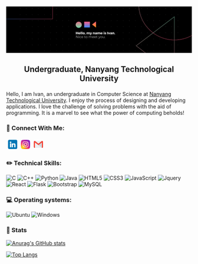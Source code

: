 ![banner](images/banner_ipjh.png)

<h2><p style="text-align: center;">Undergraduate, Nanyang Technological University</p></h2>

Hello, I am Ivan, an undergraduate in Computer Science at [Nanyang Technological University](https://www.ntu.edu.sg/). I enjoy the process of designing and developing applications. I love the challenge of solving problems with the aid of programming. It is a marvel to see what the power of computing beholds!
<br/>



### 🤝 Connect With Me:
<bn/>

<a href="https://www.linkedin.com/in/ivanpjh/"><img align="left" src="images/linkedin.png" alt="LinkedIn icon" width="25px" style="margin: 5px;"/></a>

<a href="https://www.instagram.com/ivanpjh/"><img align="left" src="images/instagram.png" alt="Instagram icon" width="25px" style="margin: 5px;"/></a>

<a href="mailto:ivanpjh@gmail.com"><img align="left" src="images/gmail.png" alt="Gmail icon" width="25px" style="margin: 5px;"/></a>

<br/>
<br/>

### ✏️ Technical Skills:
![C](https://img.shields.io/badge/c-%2300599C.svg?style=for-the-badge&logo=c&logoColor=white)
![C++](https://img.shields.io/badge/c++-%2300599C.svg?style=for-the-badge&logo=c%2B%2B&logoColor=white)
![Python](https://img.shields.io/badge/python-3670A0?style=for-the-badge&logo=python&logoColor=ffdd54)
![Java](https://img.shields.io/badge/java-%23ED8B00.svg?style=for-the-badge&logo=java&logoColor=white)
![HTML5](https://img.shields.io/badge/html5-%23E34F26.svg?style=for-the-badge&logo=html5&logoColor=white)
![CSS3](https://img.shields.io/badge/css3-%231572B6.svg?style=for-the-badge&logo=css3&logoColor=white)
![JavaScript](https://img.shields.io/badge/JavaScript-F7DF1E?style=for-the-badge&logo=javascript&logoColor=black)
![Jquery](https://img.shields.io/badge/jQuery-0769AD?style=for-the-badge&logo=jquery&logoColor=white)
![React](https://img.shields.io/badge/React-20232A?style=for-the-badge&logo=react&logoColor=61DAFB)
![Flask](https://img.shields.io/badge/Flask-000000?style=for-the-badge&logo=flask&logoColor=white)
![Bootstrap](https://img.shields.io/badge/Bootstrap-563D7C?style=for-the-badge&logo=bootstrap&logoColor=white)
![MySQL](https://img.shields.io/badge/MySQL-00000F?style=for-the-badge&logo=mysql&logoColor=white)


### 💻 Operating systems:
![Ubuntu](https://img.shields.io/badge/Ubuntu-E95420?style=for-the-badge&logo=ubuntu&logoColor=white)
![Windows](https://img.shields.io/badge/Windows-0078D6?style=for-the-badge&logo=windows&logoColor=white)

### 💪 Stats

[![Anurag's GitHub stats](https://github-readme-stats.vercel.app/api?username=codingteerex)](https://github.com/anuraghazra/github-readme-stats)

[![Top Langs](https://github-readme-stats.vercel.app/api/top-langs/?username=codingteerex)](https://github.com/anuraghazra/github-readme-stats)